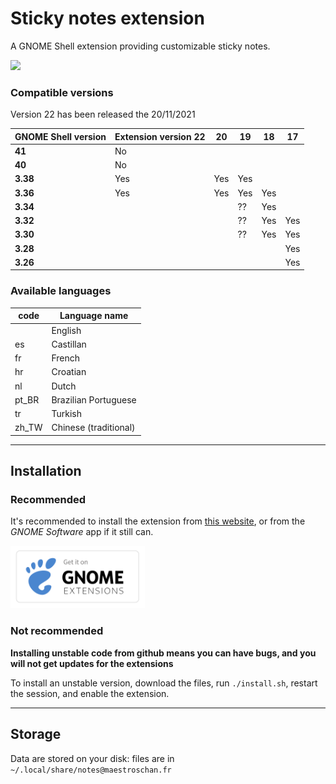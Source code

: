 # Sticky notes extension

A GNOME Shell extension providing customizable sticky notes.

![](./notes@maestroschan.fr/screenshots/about_picture.png)

### Compatible versions

Version 22 has been released the 20/11/2021

| GNOME Shell version | Extension version 22 | 20  | 19  | 18  | 17  |
|---------------------|----------------------|-----|-----|-----|-----|
| **41**              | No                   |     |     |     |     |
| **40**              | No                   |     |     |     |     |
| **3.38**            | Yes                  | Yes | Yes |     |     |
| **3.36**            | Yes                  | Yes | Yes | Yes |     |
| **3.34**            |                      |     | ??  | Yes |     |
| **3.32**            |                      |     | ??  | Yes | Yes |
| **3.30**            |                      |     | ??  | Yes | Yes |
| **3.28**            |                      |     |     |     | Yes |
| **3.26**            |                      |     |     |     | Yes |

### Available languages


| code  | Language name |
|-------|---------------|
|       | English       |
| es    | Castillan     |
| fr    | French        |
| hr    | Croatian      |
| nl    | Dutch         |
| pt_BR | Brazilian Portuguese |
| tr    | Turkish       |
| zh_TW | Chinese (traditional)

----

## Installation

### Recommended

It's recommended to install the extension from
[this website](https://extensions.gnome.org/extension/1357/notes/), or from
the _GNOME Software_ app if it still can.

[<img alt="" height="100" src="https://raw.githubusercontent.com/andyholmes/gnome-shell-extensions-badge/master/get-it-on-ego.svg?sanitize=true">](https://extensions.gnome.org/extension/1357/notes/)

### Not recommended

**Installing unstable code from github means you can have bugs, and you will not
get updates for the extensions**

To install an unstable version, download the files, run `./install.sh`, restart
the session, and enable the extension.

----

## Storage

Data are stored on your disk: files are in `~/.local/share/notes@maestroschan.fr`

<!-- TODO

si pas de motion ni de release après 1000ms, bouger la note de force (et si
besoin relâcher le bouton) ⇒ attention justperfection2 m'a donné de quoi ne plus
faire de la merde en termes de move au moins. (j'y crois moyen mais heh)
https://old.reddit.com/r/gnome/comments/h08ysq/sticky_notes_extension_now_compatible_with_gnome/fuzz33o/
https://gitlab.gnome.org/justperfection.channel/gnome-shell-extension-samples/-/blob/master/samples/move-container@example.com/extension.js
https://www.youtube.com/watch?v=2qVn6CjlDUQ

(à revérifier) pas de raise correct quand on focus une note sans focus automatique

"éditer le titre" dans le menu :
le bouton de grab aurait le titre en label, et clic-droit enroulerait


    -->

<!-- useful commands to develop:

```
gjs /usr/share/gnome-shell/org.gnome.Shell.Extensions
gnome-extensions prefs notes@maestroschan.fr
```
    -->

